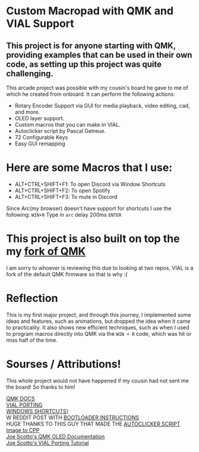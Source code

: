 # Custom Macropad with QMK and VIAL Support
## This project is for anyone starting with QMK, providing examples that can be used in their own code, as setting up this project was quite challenging.

This arcade project was possible with my cousin's board he gave to me of which he created from onboard.
It can perform the following actions:

- Rotary Encoder Support via GUI for media playback, video editing, cad, and more.
- OLED layer support.
- Custom macros that you can make in VIAL.
- Autoclicker script by Pascal Getreue.
- 72 Configurable Keys
- Easy GUI remapping


# Here are some Macros that I use:

- ALT+CTRL+SHIFT+F1: To open Discord via Window Shortcuts
- ALT+CTRL+SHIFT+F2: To open Spotify
- ALT+CTRL+SHIFT+F3: To mute in Discord

Since Arc(my browser) doesn't have support for shortcuts I use the following:
`WIN+R` Type in `arc` delay 200ms `ENTER`

# This project is also built on top the my [fork of QMK](https://github.com/qmk/qmk_firmware/compare/master...Alecsis:qmk_firmware:master) <br />
I am sorry to whoever is reviewing this due to looking at two repos, VIAL is a fork of the default QMK firmware so that is why :(


# Reflection
This is my first major project, and through this journey, I implemented some ideas and features, such as animations, but dropped the idea when it came to practicality. It also shows new efficient techniques, such as when I used to program macros directly into QMK via the `WIN + R` code, which was hit or miss half of the time.

# Sourses / Attributions!

This whole project would not have happened if my cousin had not sent me the board! So thanks to him!

[QMK DOCS](https://docs.qmk.fm/)<br />
[VIAL PORTING](https://get.vial.today/docs/)<br />
[WINDOWS SHORTCUTS](https://www.youtube.com/watch?v=wkyzO7Mz2Ls)]<br />
W REDDIT POST WITH [BOOTLOADER INSTRUCTIONS](https://www.reddit.com/r/olkb/comments/9ctx37/qmk_burn_dfu_bootloader_into_keyboard_with/) <br />
HUGE THANKS TO THIS GUY THAT MADE THE [AUTOCLICKER SCRIPT](https://getreuer.info/posts/keyboards/mouse-turbo-click/index.html)<br />
[Image to CPP](https://javl.github.io/image2cpp/)<br />
[Joe Scotto's QMK OLED Documentation](https://www.youtube.com/watch?v=OJSOEStpPIo)<br />
[Joe Scotto's VIAL Porting Tutorial](https://www.youtube.com/watch?v=O8pdUPqPG3k)<br />
